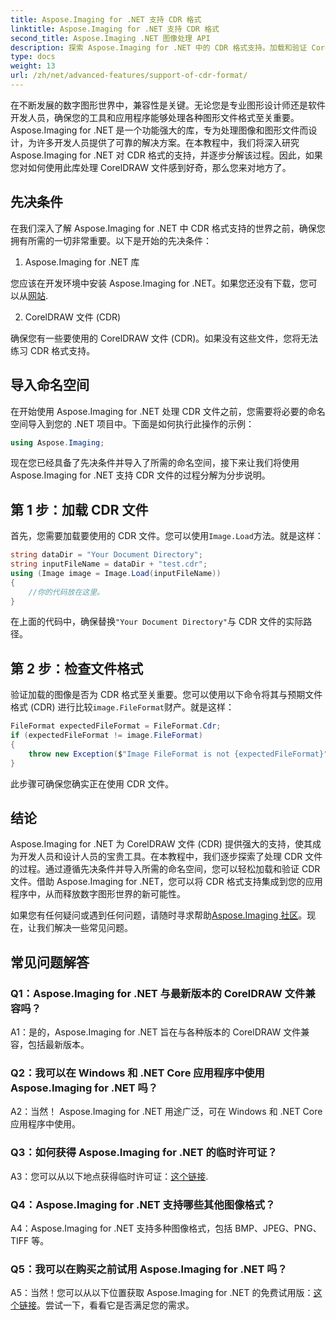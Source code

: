 ```yaml
---
title: Aspose.Imaging for .NET 支持 CDR 格式
linktitle: Aspose.Imaging for .NET 支持 CDR 格式
second_title: Aspose.Imaging .NET 图像处理 API
description: 探索 Aspose.Imaging for .NET 中的 CDR 格式支持。加载和验证 CorelDRAW 文件的分步指南。非常适合开发人员和设计师。
type: docs
weight: 13
url: /zh/net/advanced-features/support-of-cdr-format/
---
```

在不断发展的数字图形世界中，兼容性是关键。无论您是专业图形设计师还是软件开发人员，确保您的工具和应用程序能够处理各种图形文件格式至关重要。 Aspose.Imaging for .NET 是一个功能强大的库，专为处理图像和图形文件而设计，为许多开发人员提供了可靠的解决方案。在本教程中，我们将深入研究 Aspose.Imaging for .NET 对 CDR 格式的支持，并逐步分解该过程。因此，如果您对如何使用此库处理 CorelDRAW 文件感到好奇，那么您来对地方了。

## 先决条件

在我们深入了解 Aspose.Imaging for .NET 中 CDR 格式支持的世界之前，确保您拥有所需的一切非常重要。以下是开始的先决条件：

1. Aspose.Imaging for .NET 库

您应该在开发环境中安装 Aspose.Imaging for .NET。如果您还没有下载，您可以从[网站](https://releases.aspose.com/imaging/net/).

2. CorelDRAW 文件 (CDR)

确保您有一些要使用的 CorelDRAW 文件 (CDR)。如果没有这些文件，您将无法练习 CDR 格式支持。

## 导入命名空间

在开始使用 Aspose.Imaging for .NET 处理 CDR 文件之前，您需要将必要的命名空间导入到您的 .NET 项目中。下面是如何执行此操作的示例：

```csharp
using Aspose.Imaging;
```

现在您已经具备了先决条件并导入了所需的命名空间，接下来让我们将使用 Aspose.Imaging for .NET 支持 CDR 文件的过程分解为分步说明。

## 第 1 步：加载 CDR 文件

首先，您需要加载要使用的 CDR 文件。您可以使用`Image.Load`方法。就是这样：

```csharp
string dataDir = "Your Document Directory";
string inputFileName = dataDir + "test.cdr";
using (Image image = Image.Load(inputFileName))
{
    //你的代码放在这里。
}
```

在上面的代码中，确保替换`"Your Document Directory"`与 CDR 文件的实际路径。

## 第 2 步：检查文件格式

验证加载的图像是否为 CDR 格式至关重要。您可以使用以下命令将其与预期文件格式 (CDR) 进行比较`image.FileFormat`财产。就是这样：

```csharp
FileFormat expectedFileFormat = FileFormat.Cdr;
if (expectedFileFormat != image.FileFormat)
{
    throw new Exception($"Image FileFormat is not {expectedFileFormat}");
}
```

此步骤可确保您确实正在使用 CDR 文件。

## 结论

Aspose.Imaging for .NET 为 CorelDRAW 文件 (CDR) 提供强大的支持，使其成为开发人员和设计人员的宝贵工具。在本教程中，我们逐步探索了处理 CDR 文件的过程。通过遵循先决条件并导入所需的命名空间，您可以轻松加载和验证 CDR 文件。借助 Aspose.Imaging for .NET，您可以将 CDR 格式支持集成到您的应用程序中，从而释放数字图形世界的新可能性。

如果您有任何疑问或遇到任何问题，请随时寻求帮助[Aspose.Imaging 社区](https://forum.aspose.com/)。现在，让我们解决一些常见问题。

## 常见问题解答

### Q1：Aspose.Imaging for .NET 与最新版本的 CorelDRAW 文件兼容吗？

A1：是的，Aspose.Imaging for .NET 旨在与各种版本的 CorelDRAW 文件兼容，包括最新版本。

### Q2：我可以在 Windows 和 .NET Core 应用程序中使用 Aspose.Imaging for .NET 吗？

A2：当然！ Aspose.Imaging for .NET 用途广泛，可在 Windows 和 .NET Core 应用程序中使用。

### Q3：如何获得 Aspose.Imaging for .NET 的临时许可证？

 A3：您可以从以下地点获得临时许可证：[这个链接](https://purchase.aspose.com/temporary-license/).

### Q4：Aspose.Imaging for .NET 支持哪些其他图像格式？

A4：Aspose.Imaging for .NET 支持多种图像格式，包括 BMP、JPEG、PNG、TIFF 等。

### Q5：我可以在购买之前试用 Aspose.Imaging for .NET 吗？

 A5：当然！您可以从以下位置获取 Aspose.Imaging for .NET 的免费试用版：[这个链接](https://releases.aspose.com/)。尝试一下，看看它是否满足您的需求。